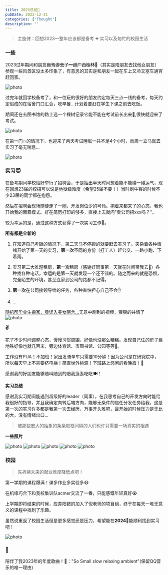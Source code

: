 ```yaml
---
title: 2023总结🏃
pubDate: 2023-12-31
categories: ['Thought']
description: ''
---
```


> 主旋律：回想2023一整年应该都是备考 ➕ 实习以及匆忙的校园生活

### 一些

2023过年期间和朋友~~自驾游去了一趟广西桂林🙅~~（其实是陪朋友去找他女朋友）参观一些风景区没太多印象了，有意思的其实是和朋友一起在车上又冷又塞车通宵赶回家。

![photo](../assets/2023/Tweelet1.png)

过完年就回学校备考了，和一位玩的很好的朋友约定每天三点一线的备考，每天约定俗成的在宿舍门口汇合，吃早餐...计划着要赶在学生下课之前去吃饭。

期间还在去图书馆的路上选一个棵树记录它能不能在考试前长出来🌲,很快就迎来了考试。

![photo](../assets/2023/Tweelet2.png)

在第一门💥的情况下，也迎来了两天考试睡眠一共不足4个小时，而周一立马就去实习了毫无喘息...

![photo](../assets/2023/Tweelet3.png)

### 实习😈

在备考期间学校恰好举行了招聘会，于是抽出半天时间想着能不能碰一碰运气，现在回想23届的校招可以说是地狱级难度（希望25届不要！）当时刷牛客的时候不少23届的同学都在抱怨。

然后在招聘会现场随便走了一圈，开发岗位少的可怜。抱着来都来了的心态，我也开始我的面霸模式。好在简历打印的够多，直接上去就问"贵公司招xxx吗？"。

较为幸运的是，通过这种方式获得了一次实习工作💼。

**所有都是全新的**

1. 在知道自己考砸的情况下，第二天马不停蹄的就要赶去实习了。夹杂着各种情绪开始了第一天的实习，**第一次**不同的身份（打工人）赶公交、一路小跑、下着雨。

2. 实习第二大难题租房，**第一次**租房（感谢好同事第一天就花时间带我去🙏）各种找各种电话，幸运的是第一天就发现一个还不错的。随之而来的就是恐惧，完全陌生的环境，甚至连家到公司的路都不记得。

3. **第一次**在公司接领导给的任务，各种害怕担心自己不会✋

4. ...

[随机帮毕业生搬家，竟误入美女宿舍…](https://www.bilibili.com/video/BV1Bz4y177MS/?vd_source=744f8c9aefe6e026afd715c0d198f65f#reply175672958272)无意中刷到的视频，狠狠的共情了
![photo](../assets/2023/Tweelet4.png)

**✌️**

花了不少时间调整心态，慢慢习惯周围，好像也没那么糟糕。发现自己住的房子离地铁好像也就几百米，旁边体育馆、市图书馆、公园等等🤣。

工作没有PUA！不加班！家出发骑单车只需要10分钟！因为公司是在研究院中，所以每天早上不需要挤电梯！简直世外桃源！下班路上悠闲的看晚霞！🌇

感谢我的好朋友能够随叫随到的陪我逛逛吃吃🍽！️

**实习总结**

感谢我实习期间能遇到超级好的leader（同事），在我思考自己的开发方向时能给我很好的指导，并且我确定向转后端方向，能够无条件的信任分发任务给我，这是第一次的实习许多都是我第一次去经历，万事开头难吧，最开始的时候压力是无比的大，没有情绪出口...

> 被那些宏大的抽象的条条框框间隔的人们也许只需要一场真实的相遇

**一些照片**

![photo](../assets/2023/Tweelet5.png)
![photo](../assets/2023/Tweelet6.png)
![photo](../assets/2023/Tweelet9.png)
![photo](../assets/2023/Tweelet8.png)
![photo](../assets/2023/Tweelet7.png)

### 校园

> 先祈祷未来的就业难度降低点吧！

第一学期的课程爆满！课多作业多实验多😷

在机缘巧合下和我校集训队acmer交流了一番，只能感慨年轻真好😭

上学期即将结束的时候，应差阳错的加入了倪老师的项目组，终于在每天一堆无意义的课程中找到了乐趣。

虽然说重返了校园生活但是更多感觉还是压力，希望能在**2024**🐲能顺利找到实习吧！

![photo](../assets/2023/Tweelet10.png)

### 🤔️

陪伴了我2023年的年度歌曲！🎵："So Small slow relaxing ambient"(保留QQ音乐的唯一理由)
